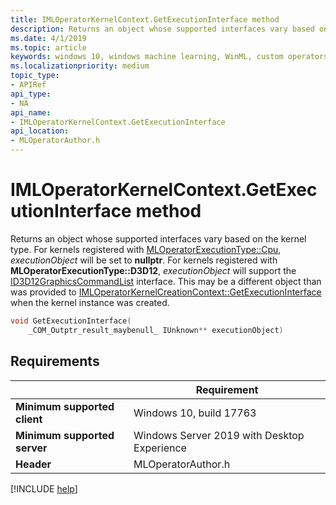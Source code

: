 ```yaml
---
title: IMLOperatorKernelContext.GetExecutionInterface method
description: Returns an object whose supported interfaces vary based on the kernel type. For the IMLOperatorKernelContext.GetExecutionInterface method.
ms.date: 4/1/2019
ms.topic: article
keywords: windows 10, windows machine learning, WinML, custom operators, GetExecutionInterface
ms.localizationpriority: medium
topic_type:
- APIRef
api_type:
- NA
api_name:
- IMLOperatorKernelContext.GetExecutionInterface
api_location:
- MLOperatorAuthor.h
---
```


# IMLOperatorKernelContext.GetExecutionInterface method

Returns an object whose supported interfaces vary based on the kernel type. For kernels registered with [MLOperatorExecutionType::Cpu](MLOperatorExecutionType.md), *executionObject* will be set to **nullptr**. For kernels registered with **MLOperatorExecutionType::D3D12**, *executionObject* will support the [ID3D12GraphicsCommandList](https://docs.microsoft.com/windows/desktop/api/d3d12/nn-d3d12-id3d12graphicscommandlist) interface. This may be a different object than was provided to [IMLOperatorKernelCreationContext::GetExecutionInterface](IMLOperatorKernelCreationContext_GetExecutionInterface.md) when the kernel instance was created.

```cpp
void GetExecutionInterface(
    _COM_Outptr_result_maybenull_ IUnknown** executionObject)
```

## Requirements

| | Requirement |
|-|-|
| **Minimum supported client** | Windows 10, build 17763 |
| **Minimum supported server** | Windows Server 2019 with Desktop Experience |
| **Header** | MLOperatorAuthor.h |

[!INCLUDE [help](../../includes/get-help.md)]
